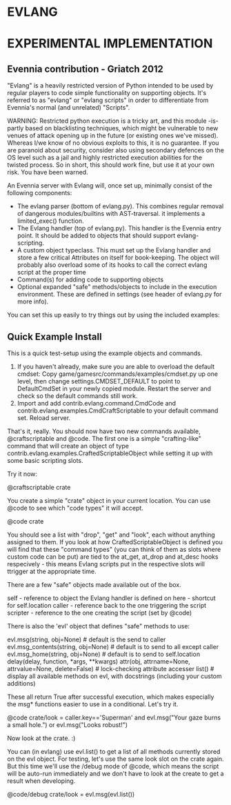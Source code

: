 
# EVLANG

# EXPERIMENTAL IMPLEMENTATION

## Evennia contribution - Griatch 2012

"Evlang" is a heavily restricted version of Python intended to be used
by regular players to code simple functionality on supporting objects.
It's referred to as "evlang" or "evlang scripts" in order to
differentiate from Evennia's normal (and unrelated) "Scripts".

WARNING:
 Restricted python execution is a tricky art, and this module -is-
 partly based on blacklisting techniques, which might be vulnerable to
 new venues of attack opening up in the future (or existing ones we've
 missed). Whereas I/we know of no obvious exploits to this, it is no
 guarantee. If you are paranoid about security, consider also using
 secondary defences on the OS level such as a jail and highly
 restricted execution abilities for the twisted process. So in short,
 this should work fine, but use it at your own risk. You have been
 warned.

An Evennia server with Evlang will, once set up, minimally consist of
the following components:

  - The evlang parser (bottom of evlang.py). This combines
    regular removal of dangerous modules/builtins with AST-traversal.
    it implements a limited_exec() function.
  - The Evlang handler (top of evlang.py). This handler is the Evennia
    entry point. It should be added to objects that should support
    evlang-scripting.
  - A custom object typeclass. This must set up the Evlang handler
    and store a few critical Attributes on itself for book-keeping.
    The object will probably also overload some of its hooks to
    call the correct evlang script at the proper time
  - Command(s) for adding code to supporting objects
  - Optional expanded "safe" methods/objects to include in the
    execution environment. These are defined in settings (see
    header of evlang.py for more info).

You can set this up easily to try things out by using the included
examples:

Quick Example Install
---------------------

This is a quick test-setup using the example objects and commands.

1) If you haven't already, make sure you are able to overload the
   default cmdset: Copy game/gamesrc/commands/examples/cmdset.py up
   one level, then change settings.CMDSET_DEFAULT to point to
   DefaultCmdSet in your newly copied module.  Restart the server and
   check so the default commands still work.
2) Import and add
      contrib.evlang.command.CmdCode
      and
      contrib.evlang.examples.CmdCraftScriptable
   to your default command set. Reload server.

That's it, really. You should now have two new commands available,
@craftscriptable and @code. The first one is a simple "crafting-like"
command that will create an object of type
contrib.evlang.examples.CraftedScriptableObject while setting it up
with some basic scripting slots.

Try it now:

 @craftscriptable crate

You create a simple "crate" object in your current location. You can
use @code to see which "code types" it will accept.

 @code crate

You should see a list with "drop", "get" and "look", each without
anything assigned to them.  If you look at how CraftedScriptableObject
is defined you will find that these "command types" (you can think of
them as slots where custom code can be put) are tied to the at_get,
at_drop and at_desc hooks respecively - this means Evlang scripts put
in the respective slots will ttrigger at the appropriate time.

There are a few "safe" objects made available out of the box.

 self - reference to object the Evlang handler is defined on
 here - shortcut for self.location
 caller - reference back to the one triggering the script
 scripter - reference to the one creating the script (set by @code)

 There is also the 'evl' object that defines "safe" methods to use:

 evl.msg(string, obj=None)                 # default is the send to caller
 evl.msg_contents(string, obj=None)        # default is to send to all except caller
 evl.msg_home(string, obj=None)            # default is to send to self.location
 delay(delay, function, *args, **kwargs)
 attr(obj, attrname=None, attrvalue=None, delete=False)  # lock-checking attribute accesser
 list()  # display all available methods on evl, with docstrings (including your custom additions)

These all return True after successful execution, which makes
especially the msg* functions easier to use in a conditional. Let's
try it.

 @code crate/look = caller.key=='Superman' and evl.msg("Your gaze burns a small hole.") or evl.msg("Looks robust!")

Now look at the crate. :)

You can (in evlang) use evl.list() to get a list of all methods
currently stored on the evl object. For testing, let's use the same
look slot on the crate again. But this time we'll use the /debug mode
of @code, which means the script will be auto-run immediately and we
don't have to look at the create to get a result when developing.

@code/debug crate/look = evl.msg(evl.list())

